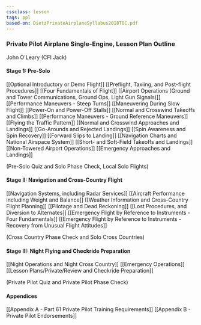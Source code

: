 ```yaml
---
cssclass: lesson
tags: ppl
based-on: DietzPrivateAirplaneSyllabus2018TOC.pdf
---
```

### Private Pilot Airplane Single-Engine, Lesson Plan Outline
John O'Leary (CFI Jack)

#### Stage 1: Pre-Solo
[[Optional Introductory or Demo Flight]]
[[Preflight, Taxiing, and Post-flight Procedures]]
[[Four Fundamentals of Flight]]
[[Airport Operations (Ground and Tower Communications, Ground Ops, Light Gun Signals)]]
[[Performance Maneuvers - Steep Turns]]
[[Maneuvering During Slow Flight]]
[[Power-On and Power-Off Stalls]]
[[Normal and Crosswind Takeoffs and Climbs]]
[[Performance Maneuvers - Ground Reference Maneuvers]]
[[Flying the Traffic Pattern]]
[[Normal and Crosswind Approaches and Landings]]
[[Go-Arounds and Rejected Landings]]
[[Spin Awareness and Spin Recovery]]
[[Forward Slips to Landing]]
[[Navigation Charts and National Airspace System]]
[[Short- and Soft-Field Takeoffs and Landings]]
[[Non-Towered Airport Operations]]
[[Emergency Approaches and Landings]]

(Pre-Solo Quiz and Solo Phase Check, Local Solo Flights)

#### Stage II: Navigation and Cross-Country Flight
[[Navigation Systems, including Radar Services]]
[[Aircraft Performance including Weight and Balance]]
[[Weather Information and Cross-Country Flight Planning]]
[[Pilotage and Dead Reckoning]]
[[Lost Procedures, and Diversion to Alternates]]
[[Emergency Flight by Reference to Instruments - Four Fundamentals]]
[[Emergency Flight by Reference to Instruments - Recovery from Unusual Flight Attitudes]]

(Cross Country Phase Check and Solo Cross Countries)

#### Stage III: Night Flying and Checkride Preparation
[[Night Operations and Night Cross Country]]
[[Emergency Operations]]
[[Lesson Plans/Private/Review and Checkride Preparation]]

(Private Pilot Quiz and Private Pilot Phase Check)

#### Appendices
[[Appendix A - Part 61 Private Pilot Training Requirements]]
[[Appendix B - Private Pilot Endorsements]]